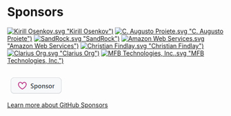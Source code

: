 # Sponsors 

<!-- include sponsors.md -->
[![Kirill Osenkov](https://github.com/devlooped/sponsors/raw/main/.github/avatars/KirillOsenkov).svg "Kirill Osenkov")](https://github.com/KirillOsenkov)
[![C. Augusto Proiete](https://github.com/devlooped/sponsors/raw/main/.github/avatars/augustoproiete).svg "C. Augusto Proiete")](https://github.com/augustoproiete)
[![SandRock](https://github.com/devlooped/sponsors/raw/main/.github/avatars/sandrock).svg "SandRock")](https://github.com/sandrock)
[![Amazon Web Services](https://github.com/devlooped/sponsors/raw/main/.github/avatars/aws).svg "Amazon Web Services")](https://github.com/aws)
[![Christian Findlay](https://github.com/devlooped/sponsors/raw/main/.github/avatars/MelbourneDeveloper).svg "Christian Findlay")](https://github.com/MelbourneDeveloper)
[![Clarius Org](https://github.com/devlooped/sponsors/raw/main/.github/avatars/clarius).svg "Clarius Org")](https://github.com/clarius)
[![MFB Technologies, Inc.](https://github.com/devlooped/sponsors/raw/main/.github/avatars/MFB-Technologies-Inc).svg "MFB Technologies, Inc.")](https://github.com/MFB-Technologies-Inc)


<!-- sponsors.md -->

<br>&nbsp;
<a href="https://github.com/sponsors/devlooped" title="Sponsor this project">
  <img src="https://github.com/devlooped/sponsors/blob/main/sponsor.png" />
</a>
<br>

[Learn more about GitHub Sponsors](https://github.com/sponsors)

